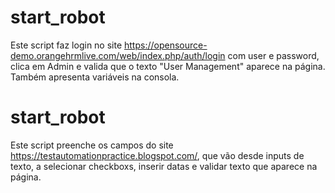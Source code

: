 # start_robot 
Este script faz login no site https://opensource-demo.orangehrmlive.com/web/index.php/auth/login com user e password, clica em Admin e valida que o texto "User Management" aparece na página.
Também apresenta variáveis na consola.

# start_robot 
Este script preenche os campos do site https://testautomationpractice.blogspot.com/, que vão desde inputs de texto, a selecionar checkboxs, inserir datas e validar texto que aparece na página.